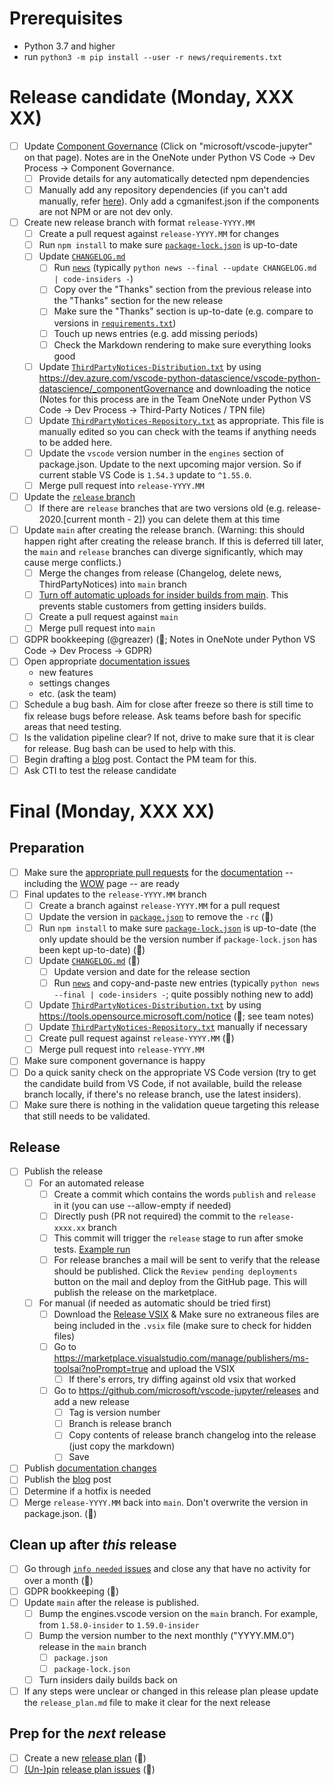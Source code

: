 # Prerequisites

-   Python 3.7 and higher
-   run `python3 -m pip install --user -r news/requirements.txt`

# Release candidate (Monday, XXX XX)

-   [ ] Update [Component Governance](https://dev.azure.com/vscode-python-datascience/vscode-python-datascience/_componentGovernance) (Click on "microsoft/vscode-jupyter" on that page). Notes are in the OneNote under Python VS Code -> Dev Process -> Component Governance.
    -   [ ] Provide details for any automatically detected npm dependencies
    -   [ ] Manually add any repository dependencies (if you can't add manually, refer [here](https://docs.opensource.microsoft.com/tools/cg/features/cgmanifest/)). Only add a cgmanifest.json if the components are not NPM or are not dev only.
-   [ ] Create new release branch with format `release-YYYY.MM`
    -   [ ] Create a pull request against `release-YYYY.MM` for changes
    -   [ ] Run `npm install` to make sure [`package-lock.json`](https://github.com/Microsoft/vscode-jupyter/blob/main/package.json) is up-to-date
    -   [ ] Update [`CHANGELOG.md`](https://github.com/Microsoft/vscode-jupyter/blob/main/CHANGELOG.md)
        -   [ ] Run [`news`](https://github.com/Microsoft/vscode-jupyter/tree/main/news) (typically `python news --final --update CHANGELOG.md | code-insiders -`)
        -   [ ] Copy over the "Thanks" section from the previous release into the "Thanks" section for the new release
        -   [ ] Make sure the "Thanks" section is up-to-date (e.g. compare to versions in [`requirements.txt`](https://github.com/microsoft/vscode-jupyter/blob/main/requirements.txt))
        -   [ ] Touch up news entries (e.g. add missing periods)
        -   [ ] Check the Markdown rendering to make sure everything looks good
    -   [ ] Update [`ThirdPartyNotices-Distribution.txt`](https://github.com/Microsoft/vscode-jupyter/blob/main/ThirdPartyNotices-Distribution.txt) by using https://dev.azure.com/vscode-python-datascience/vscode-python-datascience/_componentGovernance and downloading the notice (Notes for this process are in the Team OneNote under Python VS Code -> Dev Process -> Third-Party Notices / TPN file)
    -   [ ] Update [`ThirdPartyNotices-Repository.txt`](https://github.com/Microsoft/vscode-jupyter/blob/main/ThirdPartyNotices-Repository.txt) as appropriate. This file is manually edited so you can check with the teams if anything needs to be added here.
    -   [ ] Update the `vscode` version number in the `engines` section of package.json. Update to the next upcoming major version. So if current stable VS Code is `1.54.3` update to `^1.55.0`.
    -   [ ] Merge pull request into `release-YYYY.MM`
-   [ ] Update the [`release` branch](https://github.com/microsoft/vscode-jupyter/branches)
    -   [ ] If there are `release` branches that are two versions old (e.g. release-2020.[current month - 2]) you can delete them at this time
-   [ ] Update `main` after creating the release branch. (Warning: this should happen right after creating the release branch. If this is deferred till later, the `main` and `release` branches can diverge significantly, which may cause merge conflicts.)
    -   [ ] Merge the changes from release (Changelog, delete news, ThirdPartyNotices) into `main` branch
    -   [ ] [Turn off automatic uploads for insider builds from main](https://github.com/microsoft/vscode-jupyter/blob/f05fedf399d34684b408245ba27bc29aa25c13f6/.github/workflows/build-test.yml#L73). This prevents stable customers from getting insiders builds.
    -   [ ] Create a pull request against `main`
    -   [ ] Merge pull request into `main`
-   [ ] GDPR bookkeeping (@greazer) (🤖; Notes in OneNote under Python VS Code -> Dev Process -> GDPR)
-   [ ] Open appropriate [documentation issues](https://github.com/microsoft/vscode-docs/issues?q=is%3Aissue+is%3Aopen+label%3Apython)
    -   new features
    -   settings changes
    -   etc. (ask the team)
-   [ ] Schedule a bug bash. Aim for close after freeze so there is still time to fix release bugs before release. Ask teams before bash for specific areas that need testing.
-   [ ] Is the validation pipeline clear? If not, drive to make sure that it is clear for release. Bug bash can be used to help with this.
-   [ ] Begin drafting a [blog](http://aka.ms/pythonblog) post. Contact the PM team for this.
-   [ ] Ask CTI to test the release candidate

# Final (Monday, XXX XX)

## Preparation

-   [ ] Make sure the [appropriate pull requests](https://github.com/microsoft/vscode-docs/pulls) for the [documentation](https://code.visualstudio.com/docs/python/python-tutorial) -- including the [WOW](https://code.visualstudio.com/docs/languages/python) page -- are ready
-   [ ] Final updates to the `release-YYYY.MM` branch
    -   [ ] Create a branch against `release-YYYY.MM` for a pull request
    -   [ ] Update the version in [`package.json`](https://github.com/Microsoft/vscode-jupyter/blob/main/package.json) to remove the `-rc` (🤖)
    -   [ ] Run `npm install` to make sure [`package-lock.json`](https://github.com/Microsoft/vscode-jupyter/blob/main/package.json) is up-to-date (the only update should be the version number if `package-lock.json` has been kept up-to-date) (🤖)
    -   [ ] Update [`CHANGELOG.md`](https://github.com/Microsoft/vscode-jupyter/blob/main/CHANGELOG.md) (🤖)
        -   [ ] Update version and date for the release section
        -   [ ] Run [`news`](https://github.com/Microsoft/vscode-jupyter/tree/main/news) and copy-and-paste new entries (typically `python news --final | code-insiders -`; quite possibly nothing new to add)
    -   [ ] Update [`ThirdPartyNotices-Distribution.txt`](https://github.com/Microsoft/vscode-jupyter/blob/main/ThirdPartyNotices-Distribution.txt) by using https://tools.opensource.microsoft.com/notice (🤖; see team notes)
    -   [ ] Update [`ThirdPartyNotices-Repository.txt`](https://github.com/Microsoft/vscode-jupyter/blob/main/ThirdPartyNotices-Repository.txt) manually if necessary
    -   [ ] Create pull request against `release-YYYY.MM` (🤖)
    -   [ ] Merge pull request into `release-YYYY.MM`
-   [ ] Make sure component governance is happy
-   [ ] Do a quick sanity check on the appropriate VS Code version (try to get the candidate build from VS Code, if not available, build the release branch locally, if there's no release branch, use the latest insiders).
-   [ ] Make sure there is nothing in the validation queue targeting this release that still needs to be validated.

## Release

-   [ ] Publish the release
    -   [ ] For an automated release
        -   [ ] Create a commit which contains the words `publish` and `release` in it (you can use --allow-empty if needed)
        -   [ ] Directly push (PR not required) the commit to the `release-xxxx.xx` branch
        -   [ ] This commit will trigger the `release` stage to run after smoke tests. [Example run](https://github.com/microsoft/vscode-jupyter/actions/runs/702919634)
        -   [ ] For release branches a mail will be sent to verify that the release should be published. Click the `Review pending deployments` button on the mail and deploy from the GitHub page. This will publish the release on the marketplace.
    -   [ ] For manual (if needed as automatic should be tried first)
        -   [ ] Download the [Release VSIX](https://pvsc.blob.core.windows.net/extension-builds-jupyter/ms-toolsai-jupyter-release.vsix) & Make sure no extraneous files are being included in the `.vsix` file (make sure to check for hidden files)
        -   [ ] Go to https://marketplace.visualstudio.com/manage/publishers/ms-toolsai?noPrompt=true and upload the VSIX
            -   [ ] If there's errors, try diffing against old vsix that worked
        -   [ ] Go to https://github.com/microsoft/vscode-jupyter/releases and add a new release
            -   [ ] Tag is version number
            -   [ ] Branch is release branch
            -   [ ] Copy contents of release branch changelog into the release (just copy the markdown)
            -   [ ] Save
-   [ ] Publish [documentation changes](https://github.com/Microsoft/vscode-docs/pulls?q=is%3Apr+is%3Aopen+label%3Apython)
-   [ ] Publish the [blog](http://aka.ms/pythonblog) post
-   [ ] Determine if a hotfix is needed
-   [ ] Merge `release-YYYY.MM` back into `main`. Don't overwrite the version in package.json. (🤖)

## Clean up after _this_ release

-   [ ] Go through [`info needed` issues](https://github.com/Microsoft/vscode-jupyter/issues?q=is%3Aopen+label%3A%22info+needed%22+-label%3A%22data+science%22+sort%3Aupdated-asc) and close any that have no activity for over a month (🤖)
-   [ ] GDPR bookkeeping (🤖)
-   [ ] Update `main` after the release is published.
    -   [ ] Bump the engines.vscode version on the `main` branch. For example, from `1.58.0-insider` to `1.59.0-insider`
    -   [ ] Bump the version number to the next monthly ("YYYY.MM.0") release in the `main` branch
        -   [ ] `package.json`
        -   [ ] `package-lock.json`
    -   [ ] Turn insiders daily builds back on
-   [ ] If any steps were unclear or changed in this release plan please update the `release_plan.md` file to make it clear for the next release

## Prep for the _next_ release

-   [ ] Create a new [release plan](https://raw.githubusercontent.com/microsoft/vscode-jupyter/main/.github/release_plan.md) (🤖)
-   [ ] [(Un-)pin](https://help.github.com/en/articles/pinning-an-issue-to-your-repository) [release plan issues](https://github.com/Microsoft/vscode-jupyter/labels/release%20plan) (🤖)
